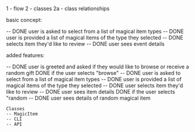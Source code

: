 1 - flow
2 - classes
    2a - class relationships

basic concept:

-- DONE user is asked to select from a list of magical item types
-- DONE user is provided a list of magical items of the type they selected
-- DONE selects item they'd like to review
-- DONE user sees event details 

added features:

--  DONE user is greeted and asked if they would like to browse or receive a random gift
    DONE if the user selects "browse"
    -- DONE user is asked to select from a list of magical item types
    -- DONE user is provided a list of magical items of the type they selected
    -- DONE user selects item they'd like to review
    -- DONE user sees item details 
    DONE if the user selects "random
    -- DONE user sees details of random magical item

    Classes 
    -- MagicItem
    -- CLI
    -- API



